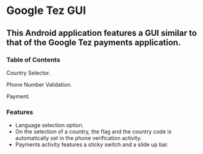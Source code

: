 <h1>Google Tez GUI</h1>
<h2>This Android application features a GUI similar to that of the Google Tez payments application.</h2>

<h3> Table of Contents </h3>
<Language Selector.
 
Country Selector.

Phone Number Validation.

Payment.

<h3> Features </h3>
<ul>
<li>Language selection option.</li>

<li>On the selection of a country, the flag and the country code is automatically set in the phone verification activity.</li>

<li>Payments activity features a sticky switch and a slide up bar.</li>
</ul>


